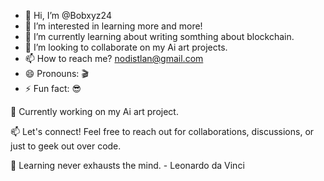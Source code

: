 - 👋 Hi, I’m @Bobxyz24
- 👀 I’m interested in learning more and more!
- 🌱 I’m currently learning about writing somthing about blockchain.
- 💞️ I’m looking to collaborate on my Ai art projects.
- 📫 How to reach me? nodistlan@gmail.com
- 😄 Pronouns: 🎬
- ⚡ Fun fact: 😎

<!---
Bobxyz24/Bobxyz24 is a ✨ special ✨ repository because its `README.md` (this file) appears on your GitHub profile.
You can click the Preview link to take a look at your changes.
--->
🔧 Currently working on my Ai art project.

📫 Let's connect! Feel free to reach out for collaborations, discussions, or just to geek out over code.

🌱 Learning never exhausts the mind. - Leonardo da Vinci

